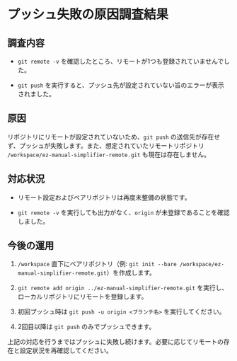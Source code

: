 ﻿# プッシュ失敗の原因調査結果

## 調査内容

- `git remote -v` を確認したところ、リモートが1つも登録されていませんでした。

- `git push` を実行すると、プッシュ先が設定されていない旨のエラーが表示されました。

## 原因

リポジトリにリモートが設定されていないため、`git push` の送信先が存在せず、プッシュが失敗します。また、想定されていたリモートリポジトリ
`/workspace/ez-manual-simplifier-remote.git` も現在は存在しません。

## 対応状況

- リモート設定およびベアリポジトリは再度未整備の状態です。

- `git remote -v` を実行しても出力がなく、`origin` が未登録であることを確認しました。

## 今後の運用

1. `/workspace` 直下にベアリポジトリ（例: `git init --bare /workspace/ez-manual-simplifier-remote.git`）を作成します。

2. `git remote add origin ../ez-manual-simplifier-remote.git` を実行し、ローカルリポジトリにリモートを登録します。

3. 初回プッシュ時は `git push -u origin <ブランチ名>` を実行してください。

4. 2回目以降は `git push` のみでプッシュできます。

上記の対応を行うまではプッシュに失敗し続けます。必要に応じてリモートの存在と設定状況を再確認してください。

